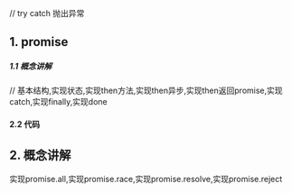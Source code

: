 // try catch 抛出异常
## 1. promise
##### 1.1 概念讲解
// 基本结构,实现状态,实现then方法,实现then异步,实现then返回promise,实现catch,实现finally,实现done
#### 2.2 代码

## 2. 概念讲解
实现promise.all,实现promise.race,实现promise.resolve,实现promise.reject
